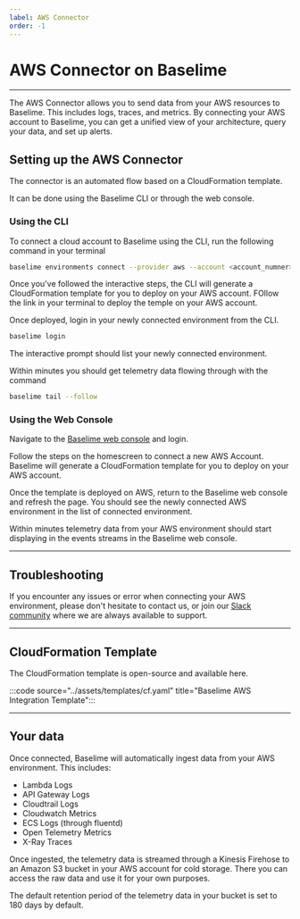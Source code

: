 ```yaml
---
label: AWS Connector
order: -1
---
```


# AWS Connector on Baselime

---

The AWS Connector allows you to send data from your AWS resources to Baselime. This includes logs, traces, and metrics. By connecting your AWS account to Baselime, you can get a unified view of your architecture, query your data, and set up alerts.

## Setting up the AWS Connector

The connector is an automated flow based on a CloudFormation template.

It can be done using the Baselime CLI or through the web console.

### Using the CLI

To connect a cloud account to Baselime using the CLI, run the following command in your terminal

```bash # :icon-terminal: terminal
baselime environments connect --provider aws --account <account_numner> --region <region> --alias <alias>
```

Once you've followed the interactive steps, the CLI will generate a CloudFormation template for you to deploy on your AWS account. FOllow the link in your terminal to deploy the temple on your AWS account.

Once deployed, login in your newly connected environment from the CLI.

```bash # :icon-terminal: terminal
baselime login
```

The interactive prompt should list your newly connected environment.

Within minutes you should get telemetry data flowing through with the command

```bash # :icon-terminal: terminal
baselime tail --follow
```

### Using the Web Console

Navigate to the [Baselime web console](https://console.baselime.io) and login.

Follow the steps on the homescreen to connect a new AWS Account. Baselime will generate a CloudFormation template for you to deploy on your AWS account.

Once the template is deployed on AWS, return to the Baselime web console and refresh the page. You should see the newly connected AWS environment in the list of connected environment.

Within minutes telemetry data from your AWS environment should start displaying in the events streams in the Baselime web console.

---

## Troubleshooting

If you encounter any issues or error when connecting your AWS environment, please don't hesitate to contact us, or join our [Slack community](https://join.slack.com/t/baselimecommunity/shared_invite/zt-1eu7l0ag1-wxYXQV6Fr_aiB3ZPm3LhDQ) where we are always available to support.

---

## CloudFormation Template

The CloudFormation template is open-source and available here.

:::code source="../assets/templates/cf.yaml" title="Baselime AWS Integration Template":::

---

## Your data

Once connected, Baselime will automatically ingest data from your AWS environment. This includes:
* Lambda Logs
* API Gateway Logs
* Cloudtrail Logs
* Cloudwatch Metrics
* ECS Logs (through fluentd)
* Open Telemetry Metrics
* X-Ray Traces

Once ingested, the telemetry data is streamed through a Kinesis Firehose to an Amazon S3 bucket in your AWS account for cold storage. There you can access the raw data and use it for your own purposes.

The default retention period of the telemetry data in your bucket is set to 180 days by default.
